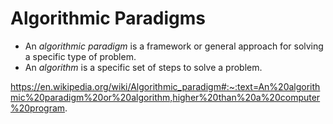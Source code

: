 # Algorithmic Paradigms

- An *algorithmic paradigm* is a framework or general approach for solving a specific type of problem.
- An *algorithm* is a specific set of steps to solve a problem.

https://en.wikipedia.org/wiki/Algorithmic_paradigm#:~:text=An%20algorithmic%20paradigm%20or%20algorithm,higher%20than%20a%20computer%20program.
